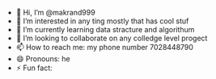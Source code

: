 - 👋 Hi, I’m @makrand999
- 👀 I’m interested in any ting mostly that has cool stuf 
- 🌱 I’m currently learning data stracture and algorithum 
- 💞️ I’m looking to collaborate on any colledge level progect
- 📫 How to reach me: my phone number 7028448790
- 😄 Pronouns: he 
- ⚡ Fun fact: 

<!---
makrand999/makrand999 is a ✨ special ✨ repository because its `README.md` (this file) appears on your GitHub profile.
You can click the Preview link to take a look at your changes.
--->
